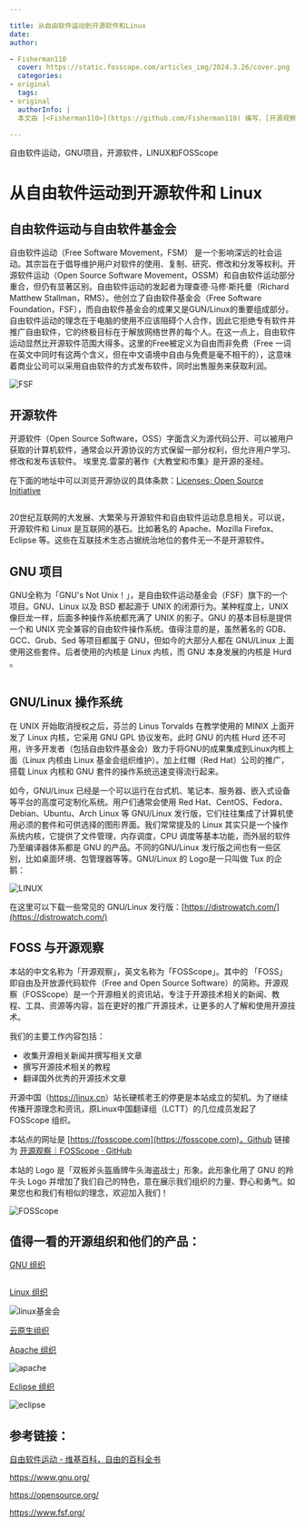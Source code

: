 ```yaml
---

title: 从自由软件运动到开源软件和Linux
date: 
author:

- Fisherman110
  cover: https://static.fosscope.com/articles_img/2024.3.26/cover.png
  categories:
- original
  tags:
- original
  authorInfo: |
  本文由 [<Fisherman110>](https://github.com/Fisherman110) 编写，[开源观察](https://fosscope.com/) 荣誉推出。

---
```


<!-- 所有在被 `<>` 标记的地方都需要被替换成对应的内容 -->

自由软件运动，GNU项目，开源软件，LINUX和FOSScope

<!-- more -->

# 从自由软件运动到开源软件和 Linux

## 自由软件运动与自由软件基金会

自由软件运动（Free Software Movement，FSM） 是一个影响深远的社会运动。其宗旨在于倡导维护用户对软件的使用、复制、研究、修改和分发等权利。开源软件运动（Open Source Software Movement，OSSM）和自由软件运动部分重合，但仍有显著区别。自由软件运动的发起者为理查德·马修·斯托曼（Richard Matthew Stallman，RMS）。他创立了自由软件基金会（Free Software Foundation，FSF），而自由软件基金会的成果又是GUN/Linux的重要组成部分。自由软件运动的理念在于电脑的使用不应该阻碍个人合作，因此它拒绝专有软件并推广自由软件，它的终极目标在于解放网络世界的每个人。在这一点上，自由软件运动显然比开源软件范围大得多。这里的Free被定义为自由而非免费（Free 一词在英文中同时有这两个含义，但在中文语境中自由与免费是毫不相干的），这意味着商业公司可以采用自由软件的方式发布软件，同时出售服务来获取利润。

<img src="https://static.fsf.org/common/img/logo-new.png" title="" alt="FSF" data-align="center">

## 开源软件

开源软件（Open Source Software，OSS）字面含义为源代码公开、可以被用户获取的计算机软件，通常会以开源协议的方式保留一部分权利，但允许用户学习、修改和发布该软件。
埃里克.雷蒙的著作《大教堂和市集》是开源的圣经。

在下面的地址中可以浏览开源协议的具体条款：[Licenses; Open Source Initiative](https://opensource.org/license)

<img src="https://i0.wp.com/opensource.org/wp-content/uploads/2023/03/cropped-OSI-horizontal-large.png?fit=640%2C229&ssl=1" title="" alt="" data-align="center">

20世纪互联网的大发展、大繁荣与开源软件和自由软件运动息息相关。可以说，开源软件和 Linux 是互联网的基石。比如著名的 Apache、Mozilla Firefox、Eclipse 等。这些在互联技术生态占据统治地位的套件无一不是开源软件。

## 

## GNU 项目

GNU全称为「GNU's Not Unix！」，是自由软件运动基金会（FSF）旗下的一个项目。GNU、Linux 以及 BSD 都起源于 UNIX 的闭源行为。某种程度上，UNIX 像巨龙一样，后面多种操作系统都充满了 UNIX 的影子。GNU 的基本目标是提供一个和 UNIX 完全兼容的自由软件操作系统。值得注意的是，虽然著名的 GDB、GCC、Grub、Sed 等项目都属于 GNU，但如今的大部分人都在 GNU/Linux 上面使用这些套件。后者使用的内核是 Linux 内核，而 GNU 本身发展的内核是 Hurd 。

<img src="https://www.gnu.org/graphics/heckert_gnu.transp.small.png" title="" alt="" data-align="center">

## GNU/Linux 操作系统

在 UNIX 开始取消授权之后，芬兰的 Linus Torvalds 在教学使用的 MINIX 上面开发了  Linux 内核，它采用 GNU GPL 协议发布。此时 GNU 的内核 Hurd 还不可用，许多开发者（包括自由软件基金会）致力于将GNU的成果集成到Linux内核上面（Linux 内核由 Linux 基金会组织维护）。加上红帽（Red Hat）公司的推广，搭载 Linux 内核和 GNU 套件的操作系统迅速变得流行起来。

如今，GNU/Linux 已经是一个可以运行在台式机、笔记本、服务器、嵌入式设备等平台的高度可定制化系统。用户们通常会使用 Red Hat、CentOS、Fedora、Debian、Ubuntu、Arch Linux 等 GNU/Linux 发行版，它们往往集成了计算机使用必须的套件和可供选择的图形界面。我们常常提及的 Linux 其实只是一个操作系统内核，它提供了文件管理，内存调度，CPU 调度等基本功能，而外层的软件乃至编译器体系都是 GNU 的产品。不同的GNU/Linux 发行版之间也有一些区别，比如桌面环境、包管理器等等。GNU/Linux 的 Logo是一只叫做 Tux 的企鹅：

<img src="https://www.kernel.org/theme/images/logos/tux.png" title="" alt="LINUX" data-align="center">

在这里可以下载一些常见的 GNU/Linux 发行版：[https://distrowatch.com/](https://distrowatch.com/)

## FOSS 与开源观察

本站的中文名称为「开源观察」，英文名称为「FOSScope」。其中的 「FOSS」 即自由及开放源代码软件（Free and Open Source Software）的简称。开源观察（FOSScope）是一个开源相关的资讯站，专注于开源技术相关的新闻、教程、工具、资源等内容，旨在更好的推广开源技术，让更多的人了解和使用开源技术。

我们的主要工作内容包括：

- 收集开源相关新闻并撰写相关文章
- 撰写开源技术相关的教程
- 翻译国外优秀的开源技术文章

开源中国（<https://linux.cn>）站长硬核老王的停更是本站成立的契机。为了继续传播开源理念和资讯，原Linux中国翻译组（LCTT）的几位成员发起了 FOSScope 组织。

本站点的网址是 [https://fosscope.com](https://fosscope.com)，Github 链接为 [开源观察｜FOSScope · GitHub](https://github.com/FOSScope)

本站的 Logo 是「双板斧头盔盾牌牛头海盗战士」形象。此形象化用了 GNU 的羚牛头 Logo 并增加了我们自己的特色，意在展示我们组织的力量、野心和勇气。如果您也和我们有相似的理念，欢迎加入我们！

<img src="https://static.fosscope.com/img/fosscope-logo/FOSScope900.png" title="" alt="FOSScope" data-align="left">

## 值得一看的开源组织和他们的产品：

[GNU 组织]([https://www.gnu.org/](https://www.gnu.org/))

<img title="" src="https://www.gnu.org/graphics/heckert_gnu.transp.small.png" alt="" data-align="center">

[Linux 组织](https://www.linuxfoundation.org/)

<img title="" src="https://www.linuxfoundation.org/hubfs/LF%20Logo%20White.svg" alt="linux基金会" data-align="center">

[云原生组织](https://www.cncf.io/)

[Apache 组织](https://www.apache.org/)

<img title="" src="https://www.apache.org/img/asf-estd-1999-logo.jpg" alt="apache" data-align="center">

[Eclipse 组织](https://www.eclipse.org/)

<img src="https://www.eclipse.org/eclipse.org-common/themes/solstice/public/images/logo/eclipse-foundation-grey-orange.svg" title="" alt="eclipse" data-align="center">

## 参考链接：

[自由软件运动 - 维基百科，自由的百科全书](https://zh.wikipedia.org/zh-cn/%E8%87%AA%E7%94%B1%E8%BD%AF%E4%BB%B6%E8%BF%90%E5%8A%A8)

https://www.gnu.org/

https://opensource.org/

https://www.fsf.org/

